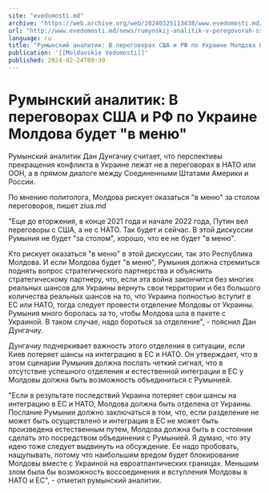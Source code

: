 ```yaml
---
site: "evedomosti.md"
archive: "https://web.archive.org/web/20240325113438/www.evedomosti.md/news/rumynskij-analitik-v-peregovorah-ssha-i-rf-po-ukraine-moldov"
url: "http://www.evedomosti.md/news/rumynskij-analitik-v-peregovorah-ssha-i-rf-po-ukraine-moldov"
language: ru
title: "Румынский аналитик: В переговорах США и РФ по Украине Молдова будет \"в меню\""
publication: '[[Moldavskie Vedomosti]]'
published: 2024-02-24T09:30
---
```


# Румынский аналитик: В переговорах США и РФ по Украине Молдова будет "в меню"

Румынский аналитик Дан Дунгачиу считает, что перспективы прекращения конфликта в Украине лежат не в переговорах в НАТО или ООН, а в прямом диалоге между Соединенными Штатами Америки и России.

По мнению политолога, Молдова рискует оказаться "в меню" за столом переговоров, пишет ziua.md

"Еще до вторжения, в конце 2021 года и начале 2022 года, Путин вел переговоры с США, а не с НАТО. Так будет и сейчас. В этой дискуссии Румыния не будет "за столом", хорошо, что ее не будет "в меню".

Кто рискует оказаться "в меню" в этой дискуссии, так это Республика Молдова. И если Молдова будет "в меню", Румыния должна стремиться поднять вопрос стратегического партнерства и объяснить стратегическому партнеру, что, если эта война закончится без многих реальных шансов для Украины вернуть свои территории и без большого количества реальных шансов на то, что Украина полностью вступит в ЕС или НАТО, тогда следует провести отделение Молдовы от Украины. Румыния много боролась за то, чтобы Молдова шла в пакете с Украиной. В таком случае, надо бороться за отделение", - пояснил Дан Дунгачиу.

Дунгачиу подчеркивает важность этого отделения в ситуации, если Киев потеряет шансы на интеграцию в ЕС и НАТО. Он утверждает, что в этом сценарии Румыния должна послать четкий сигнал, что в отсутствие успешного отделения и естественной интеграции в ЕС у Молдовы должна быть возможность объединиться с Румынией.

"Если в результате последствий Украина потеряет свои шансы на интеграцию в ЕС и НАТО, Молдова должна быть отделена от Украины. Послание Румынии должно заключаться в том, что, если разделение не может быть осуществлено и интеграция в ЕС не может быть произведена естественным путем, Молдова должна быть в состоянии сделать это посредством объединения с Румынией. Я думаю, что эту идею тоже следует выдвинуть на обсуждение. Ее надо пробовать, нащупывать, потому что наибольшим вредом будет блокирование Молдовы вместе с Украиной на евроатлантических границах. Меньшим злом была бы возможность воссоединения и вступления Молдовы в НАТО и ЕС", - отметил румынский аналитик.